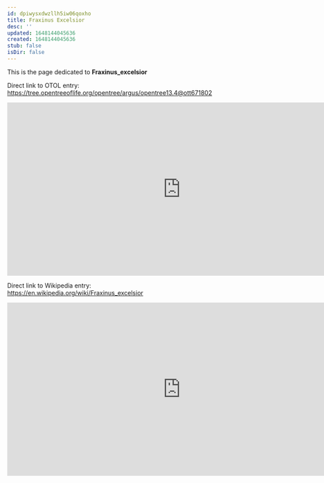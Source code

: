 ```yaml
---
id: dpiwysxdwzllh5iw06qoxho
title: Fraxinus Excelsior
desc: ''
updated: 1648144045636
created: 1648144045636
stub: false
isDir: false
---
```

This is the page dedicated to **Fraxinus_excelsior**


Direct link to OTOL entry: https://tree.opentreeoflife.org/opentree/argus/opentree13.4@ott671802



<html>
    <body>
    <iframe src="https://tree.opentreeoflife.org/opentree/argus/opentree13.4@ott671802"
    width="800" height="400" frameborder="0" allowfullscreen> </iframe>
    </body>
</html>
    


Direct link to Wikipedia entry: https://en.wikipedia.org/wiki/Fraxinus_excelsior



<html>
    <body>
    <iframe src="https://en.wikipedia.org/wiki/Fraxinus_excelsior"
    width="800" height="400" frameborder="0" allowfullscreen> </iframe>
    </body>
</html>
    
